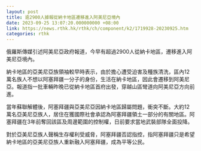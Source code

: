 ```yaml
---
layout: post
title: 逾2900人據報從納卡地區遷移進入阿美尼亞境內
date: 2023-09-25 13:07:20.000000000 +08:00
link: https://news.rthk.hk/rthk/ch/component/k2/1719928-20230925.htm
categories: rthk
---
```


俄羅斯傳媒引述阿美尼亞政府報道，今早有超過2900人從納卡地區，遷移進入阿美尼亞境內。

納卡地區的亞美尼亞族領袖較早時表示，由於擔心遭受迫害及種族清洗，區內12萬名族人不想以阿塞拜疆一分子的身份，生活在納卡地區，因此會遷移到阿美尼亞。報道指一批車輛昨晚已從納卡地區首府出發，穿越山區彎道向阿美尼亞方向前進。

當年蘇聯解體後，阿塞拜疆與亞美尼亞因納卡地區歸屬問題，衝突不斷。大約12萬名亞美尼亞族人，居住在獲國際社會承認為阿塞拜疆領土一部分的有關地區。阿塞拜疆在3年前奪回該區及周邊範圍的控制權，日前要求當地武裝部隊全面投降。

對於亞美尼亞族人聲稱生存權利受威脅，阿塞拜疆否認指控，指阿塞拜疆只是希望納卡地區的亞美尼亞族人重新融入阿塞拜疆，成為平等公民。
